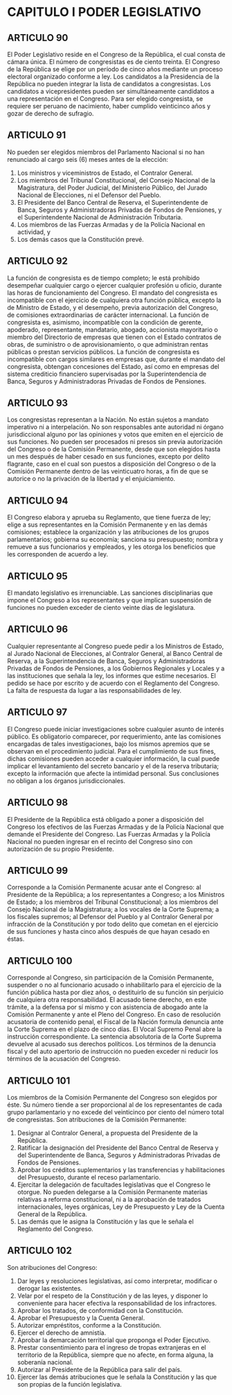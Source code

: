 # CAPITULO I PODER LEGISLATIVO
## ARTICULO 90
El Poder Legislativo reside en el Congreso de la República, el cual consta de cámara única. 
El número de congresistas es de ciento treinta. 
El Congreso de la República se elige por un período de cinco años mediante un proceso electoral organizado conforme a ley. 
Los candidatos a la Presidencia de la República no pueden integrar la lista de candidatos a congresistas. 
Los candidatos a vicepresidentes pueden ser simultáneamente candidatos a una representación en el Congreso. 
Para ser elegido congresista, se requiere ser peruano de nacimiento, haber cumplido veinticinco años y gozar de derecho de sufragio. 


## ARTICULO 91
No pueden ser elegidos miembros del Parlamento Nacional si no han renunciado al cargo seis (6) meses antes de la elección: 
1. Los ministros y viceministros de Estado, el Contralor General. 
2. Los miembros del Tribunal Constitucional, del Consejo Nacional de la Magistratura, del Poder Judicial, del Ministerio Público, del Jurado Nacional de Elecciones, ni el Defensor del Pueblo. 
3. El Presidente del Banco Central de Reserva, el Superintendente de Banca, Seguros y Administradoras Privadas de Fondos de Pensiones, y el Superintendente Nacional de Administración Tributaria. 
4. Los miembros de las Fuerzas Armadas y de la Policía Nacional en actividad, y 
5. Los demás casos que la Constitución prevé. 


## ARTICULO 92
La función de congresista es de tiempo completo; le está prohibido desempeñar cualquier cargo o ejercer cualquier profesión u oficio, durante las horas de funcionamiento del Congreso. 
El mandato del congresista es incompatible con el ejercicio de cualquiera otra función pública, excepto la de Ministro de Estado, y el desempeño, previa autorización del Congreso, de comisiones extraordinarias de carácter internacional. 
La función de congresista es, asimismo, incompatible con la condición de gerente, apoderado, representante, mandatario, abogado, accionista mayoritario o miembro del Directorio de empresas que tienen con el Estado contratos de obras, de suministro o de aprovisionamiento, o que administran rentas públicas o prestan servicios públicos. 
La función de congresista es incompatible con cargos similares en empresas que, durante el mandato del congresista, obtengan concesiones del Estado, así como en empresas del sistema crediticio financiero supervisadas por la Superintendencia de Banca, Seguros y Administradoras Privadas de Fondos de Pensiones. 


## ARTICULO 93
Los congresistas representan a la Nación. 
No están sujetos a mandato imperativo ni a interpelación. 
No son responsables ante autoridad ni órgano jurisdiccional alguno por las opiniones y votos que emiten en el ejercicio de sus funciones. 
No pueden ser procesados ni presos sin previa autorización del Congreso o de la Comisión Permanente, desde que son elegidos hasta un mes después de haber cesado en sus funciones, excepto por delito flagrante, caso en el cual son puestos a disposición del Congreso o de la Comisión Permanente dentro de las veinticuatro horas, a fin de que se autorice o no la privación de la libertad y el enjuiciamiento. 


## ARTICULO 94
El Congreso elabora y aprueba su Reglamento, que tiene fuerza de ley; elige a sus representantes en la Comisión Permanente y en las demás comisiones; establece la organización y las atribuciones de los grupos parlamentarios; gobierna su economía; sanciona su presupuesto; nombra y remueve a sus funcionarios y empleados, y les otorga los beneficios que les corresponden de acuerdo a ley. 


## ARTICULO 95
El mandato legislativo es irrenunciable. 
Las sanciones disciplinarias que impone el Congreso a los representantes y que implican suspensión de funciones no pueden exceder de ciento veinte días de legislatura. 


## ARTICULO 96
Cualquier representante al Congreso puede pedir a los Ministros de Estado, al Jurado Nacional de Elecciones, al Contralor General, al Banco Central de Reserva, a la Superintendencia de Banca, Seguros y Administradoras Privadas de Fondos de Pensiones, a los Gobiernos Regionales y Locales y a las instituciones que señala la ley, los informes que estime necesarios. 
El pedido se hace por escrito y de acuerdo con el Reglamento del Congreso. 
La falta de respuesta da lugar a las responsabilidades de ley. 


## ARTICULO 97
El Congreso puede iniciar investigaciones sobre cualquier asunto de interés público. 
Es obligatorio comparecer, por requerimiento, ante las comisiones encargadas de tales investigaciones, bajo los mismos apremios que se observan en el procedimiento judicial. 
Para el cumplimiento de sus fines, dichas comisiones pueden acceder a cualquier información, la cual puede implicar el levantamiento del secreto bancario y el de la reserva tributaria; excepto la información que afecte la intimidad personal. 
Sus conclusiones no obligan a los órganos jurisdiccionales. 


## ARTICULO 98
El Presidente de la República está obligado a poner a disposición del Congreso los efectivos de las Fuerzas Armadas y de la Policía Nacional que demande el Presidente del Congreso. 
Las Fuerzas Armadas y la Policía Nacional no pueden ingresar en el recinto del Congreso sino con autorización de su propio Presidente. 


## ARTICULO 99
Corresponde a la Comisión Permanente acusar ante el Congreso: al Presidente de la República; a los representantes a Congreso; a los Ministros de Estado; a los miembros del Tribunal Constitucional; a los miembros del Consejo Nacional de la Magistratura; a los vocales de la Corte Suprema; a los fiscales supremos; al Defensor del Pueblo y al Contralor General por infracción de la Constitución y por todo delito que cometan en el ejercicio de sus funciones y hasta cinco años después de que hayan cesado en éstas. 


## ARTICULO 100
Corresponde al Congreso, sin participación de la Comisión Permanente, suspender o no al funcionario acusado o inhabilitarlo para el ejercicio de la función pública hasta por diez años, o destituirlo de su función sin perjuicio de cualquiera otra responsabilidad. 
El acusado tiene derecho, en este trámite, a la defensa por sí mismo y con asistencia de abogado ante la Comisión Permanente y ante el Pleno del Congreso. 
En caso de resolución acusatoria de contenido penal, el Fiscal de la Nación formula denuncia ante la Corte Suprema en el plazo de cinco días. 
El Vocal Supremo Penal abre la instrucción correspondiente. 
La sentencia absolutoria de la Corte Suprema devuelve al acusado sus derechos políticos. 
Los términos de la denuncia fiscal y del auto apertorio de instrucción no pueden exceder ni reducir los términos de la acusación del Congreso. 


## ARTICULO 101
Los miembros de la Comisión Permanente del Congreso son elegidos por éste. 
Su número tiende a ser proporcional al de los representantes de cada grupo parlamentario y no excede del veinticinco por ciento del número total de congresistas. 
Son atribuciones de la Comisión Permanente: 
1. Designar al Contralor General, a propuesta del Presidente de la República. 
2. Ratificar la designación del Presidente del Banco Central de Reserva y del Superintendente de Banca, Seguros y Administradoras Privadas de Fondos de Pensiones. 
3. Aprobar los créditos suplementarios y las transferencias y habilitaciones del Presupuesto, durante el receso parlamentario. 
4. Ejercitar la delegación de facultades legislativas que el Congreso le otorgue. 
No pueden delegarse a la Comisión Permanente materias relativas a reforma constitucional, ni a la aprobación de tratados internacionales, leyes orgánicas, Ley de Presupuesto y Ley de la Cuenta General de la República. 
5. Las demás que le asigna la Constitución y las que le señala el Reglamento del Congreso. 


## ARTICULO 102
Son atribuciones del Congreso: 
1. Dar leyes y resoluciones legislativas, así como interpretar, modificar o derogar las existentes. 
2. Velar por el respeto de la Constitución y de las leyes, y disponer lo conveniente para hacer efectiva la responsabilidad de los infractores. 
3. Aprobar los tratados, de conformidad con la Constitución. 
4. Aprobar el Presupuesto y la Cuenta General. 
5. Autorizar empréstitos, conforme a la Constitución. 
6. Ejercer el derecho de amnistía. 
7. Aprobar la demarcación territorial que proponga el Poder Ejecutivo. 
8. Prestar consentimiento para el ingreso de tropas extranjeras en el territorio de la República, siempre que no afecte, en forma alguna, la soberanía nacional. 
9. Autorizar al Presidente de la República para salir del país. 
10. Ejercer las demás atribuciones que le señala la Constitución y las que son propias de la función legislativa.  

